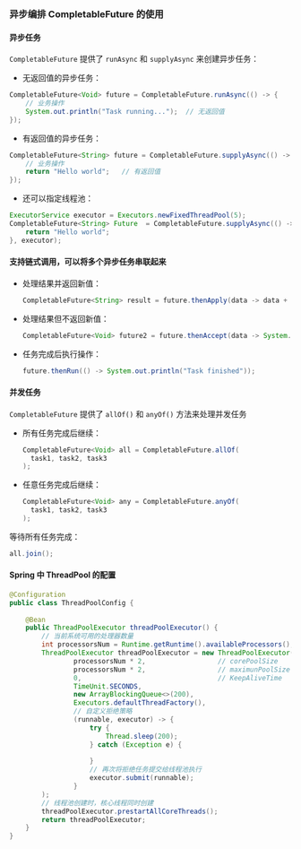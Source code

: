### 异步编排 CompletableFuture 的使用

#### 异步任务

`CompletableFuture` 提供了 `runAsync` 和 `supplyAsync` 来创建异步任务：

- 无返回值的异步任务：

```java
CompletableFuture<Void> future = CompletableFuture.runAsync(() -> {
    // 业务操作
    System.out.println("Task running...");	// 无返回值
});
```

- 有返回值的异步任务：

```java
CompletableFuture<String> future = CompletableFuture.supplyAsync(() -> {
    // 业务操作
    return "Hello world";	// 有返回值
});
```

- 还可以指定线程池：

```java
ExecutorService executor = Executors.newFixedThreadPool(5);
CompletableFuture<String> Future  = CompletableFuture.supplyAsync(() -> {
    return "Hello world";
}, executor);
```

#### 支持链式调用，可以将多个异步任务串联起来

- 处理结果并返回新值：

  ```java
  CompletableFuture<String> result = future.thenApply(data -> data + " updated");
  ```

- 处理结果但不返回新值：

  ```java
  CompletableFuture<Void> future2 = future.thenAccept(data -> System.out.println("Result: " + data));
  ```

- 任务完成后执行操作：

  ```java
  future.thenRun(() -> System.out.println("Task finished"));
  ```

#### 并发任务

`CompletableFuture` 提供了 `allOf()` 和 `anyOf()` 方法来处理并发任务

- 所有任务完成后继续：

  ```java
  CompletableFuture<Void> all = CompletableFuture.allOf(
  	task1, task2, task3
  );
  ```

- 任意任务完成后继续：

  ```java
  CompletableFuture<Void> any = CompletableFuture.anyOf(
  	task1, task2, task3
  );
  ```

等待所有任务完成：
```java
all.join();
```

#### Spring 中 ThreadPool 的配置

```java
@Configuration
public class ThreadPoolConfig {
    
    @Bean
    public ThreadPoolExecutor threadPoolExecutor() {
        // 当前系统可用的处理器数量
        int processorsNum = Runtime.getRuntime().availableProcessors();
        ThreadPoolExecutor threadPoolExecutor = new ThreadPoolExecutor(
        		processorsNum * 2,					// corePoolSize
            	processorsNum * 2,					// maximunPoolSize
            	0,									// KeepAliveTime
            	TimeUnit.SECONDS,
            	new ArrayBlockingQueue<>(200),
            	Executors.defaultThreadFactory(),
            	// 自定义拒绝策略
            	(runnable, executor) -> {
                    try {
                        Thread.sleep(200);
                    } catch (Exception e) {
                        
                    }
                    // 再次将拒绝任务提交给线程池执行
                    executor.submit(runnable);
                }
        );
        // 线程池创建时，核心线程同时创建
        threadPoolExecutor.prestartAllCoreThreads();
        return threadPoolExecutor;
    }
}
```



